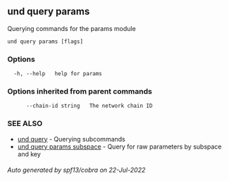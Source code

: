 ## und query params

Querying commands for the params module

```
und query params [flags]
```

### Options

```
  -h, --help   help for params
```

### Options inherited from parent commands

```
      --chain-id string   The network chain ID
```

### SEE ALSO

* [und query](und_query.md)	 - Querying subcommands
* [und query params subspace](und_query_params_subspace.md)	 - Query for raw parameters by subspace and key

###### Auto generated by spf13/cobra on 22-Jul-2022
